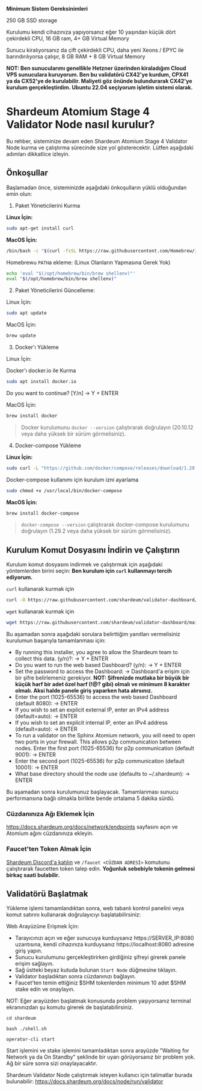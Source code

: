 **Minimum Sistem Gereksinimleri**


250 GB SSD storage

Kurulumu kendi cihazınıza yapıyorsanız eğer 10 yaşından küçük dört çekirdekli CPU, 16 GB ram, 4+ GB Virtual Memory

Sunucu kiralıyorsanız da çift çekirdekli CPU, daha yeni Xeons / EPYC ile barındırılıyorsa çalışır, 8 GB RAM + 8 GB Virtual Memory

**NOT: Ben sunucularımı genellikle Hetzner üzerinden kiraladığım Cloud VPS sunuculara kuruyorum. Ben bu validatörü CX42'ye kurdum, CPX41 ya da CX52'ye de kurulabilir. Maliyeti göz önünde bulundurarak CX42'ye kurulum gerçekleştirdim. Ubuntu 22.04 seçiyorum işletim sistemi olarak.**

# Shardeum Atomium Stage 4 Validator Node nasıl kurulur?

Bu rehber, sisteminize devam eden Shardeum Atomium Stage 4 Validator Node kurma ve çalıştırma sürecinde size yol gösterecektir. Lütfen aşağıdaki adımları dikkatlice izleyin.

## Önkoşullar

Başlamadan önce, sisteminizde aşağıdaki önkoşulların yüklü olduğundan emin olun:

1. Paket Yöneticilerini Kurma

**Linux İçin:**

```bash
sudo apt-get install curl
```

**MacOS İçin:**

```bash
/bin/bash -c "$(curl -fsSL https://raw.githubusercontent.com/Homebrew/install/HEAD/install.sh)"
```

Homebrewu `PATH`a ekleme: (Linux Olanların Yapmasına Gerek Yok)

```bash
echo 'eval "$(/opt/homebrew/bin/brew shellenv)"'
eval "$(/opt/homebrew/bin/brew shellenv)"
```

2. Paket Yöneticilerini Güncelleme:

Linux İçin:

```bash
sudo apt update
```

MacOS İçin:

```bash
brew update
```

3. Docker'ı Yükleme

Linux İçin:

Docker'ı docker.io ile Kurma

```bash
sudo apt install docker.io
```

Do you want to continue? [Y/n] -> Y + ENTER

MacOS İçin:

```bash
brew install docker
```

> Docker kurulumunu `docker --version` çalıştırarak doğrulayın (20.10.12 veya daha yüksek bir sürüm görmelisiniz).

4. Docker-compose Yükleme

**Linux İçin:**

```bash
sudo curl -L "https://github.com/docker/compose/releases/download/1.29.2/docker-compose-$(uname -s)-$(uname -m)" -o /usr/local/bin/docker-compose
```

Docker-compose kullanımı için kurulum izni ayarlama

```bash
sudo chmod +x /usr/local/bin/docker-compose
```

**MacOS İçin:**

```bash
brew install docker-compose
```

> `docker-compose --version` çalıştırarak docker-compose kurulumunu doğrulayın (1.29.2 veya daha yüksek bir sürüm görmelisiniz).

## Kurulum Komut Dosyasını İndirin ve Çalıştırın

Kurulum komut dosyasını indirmek ve çalıştırmak için aşağıdaki yöntemlerden birini seçin: **Ben kurulum için `curl` kullanmayı tercih ediyorum.**

`curl` kullanarak kurmak için

```bash
curl -O https://raw.githubusercontent.com/shardeum/validator-dashboard/main/installer.sh && chmod +x installer.sh && ./installer.sh
```

`wget` kullanarak kurmak için

```bash
wget https://raw.githubusercontent.com/shardeum/validator-dashboard/main/installer.sh && chmod +x installer.sh && ./installer.sh
```

Bu aşamadan sonra aşağıdaki sorulara belirttiğim yanıtları vermelisiniz kurulumun başarıyla tamamlanması için:

- By running this installer, you agree to allow the Shardeum team to collect this data. (y/n)?: -> Y + ENTER
- Do you want to run the web based Dashboard? (y/n): -> Y + ENTER
- Set the password to access the Dashboard: -> Dashboard'a erişim için bir şifre belirlemeniz gerekiyor. **NOT: Şifrenizde mutlaka bir büyük bir küçük harf bir adet özel harf (!@? gibi) olmalı ve minimum 8 karakter olmalı. Aksi halde panele giriş yaparken hata alırsınız.**
- Enter the port (1025-65536) to access the web based Dashboard (default 8080): -> ENTER
- If you wish to set an explicit external IP, enter an IPv4 address (default=auto): -> ENTER
- If you wish to set an explicit internal IP, enter an IPv4 address (default=auto): -> ENTER
- To run a validator on the Sphinx Atomium network, you will need to open two ports in your firewall.
  This allows p2p communication between nodes.
  Enter the first port (1025-65536) for p2p communication (default 9001): -> ENTER
- Enter the second port (1025-65536) for p2p communication (default 10001): -> ENTER
- What base directory should the node use (defaults to ~/.shardeum): -> ENTER

Bu aşamadan sonra kurulumunuz başlayacak. Tamamlanması sunucu performansına bağlı olmakla birlikte bende ortalama 5 dakika sürdü.

### Cüzdanınıza Ağı Eklemek İçin

<https://docs.shardeum.org/docs/network/endpoints> sayfasını açın ve Atomium ağını cüzdanınıza ekleyin.

### Faucet'ten Token Almak İçin

[Shardeum Discord'a katılın](https://discord.gg/shardeum) ve `/faucet <CÜZDAN ADRESİ>` komutunu çalıştırarak faucetten token talep edin. **Yoğunluk sebebiyle tokenin gelmesi birkaç saati bulabilir.**

## Validatörü Başlatmak

Yükleme işlemi tamamlandıktan sonra, web tabanlı kontrol panelini veya komut satırını kullanarak doğrulayıcıyı başlatabilirsiniz:

Web Arayüzüne Erişmek İçin:

- Tarayıcınızı açın ve eğer sunucuya kurduysanız https://SERVER_IP:8080 uzantısına, kendi cihazınıza kurduysanız https://localhost:8080 adresine giriş yapın.
- Sunucu kurulumunu gerçekleştirirken girdiğiniz şifreyi girerek panele erişim sağlayın. 
- Sağ üstteki beyaz kutuda bulunan `Start Node` düğmesine tıklayın.
- Validator başladıktan sonra cüzdanınızı bağlayın.
- Faucet'ten temin ettiğiniz $SHM tokenlerden minimum 10 adet $SHM stake edin ve onaylayın.

NOT: Eğer arayüzden başlatmak konusunda problem yaşıyorsanız terminal ekranınızdan şu komutu girerek de başlatabilirsiniz.

``` cd shardeum ```

``` bash ./shell.sh ```

``` operator-cli start ```

Start işlemini ve stake işlemini tamamladıktan sonra arayüzde "Waiting for Network ya da On Standby" şeklinde bir uyarı görüyorsanız bir problem yok. Ağ bir süre sonra sizi onaylayacaktır.

Shardeum Validator Node çalıştırmak isteyen kullanıcı için talimatlar burada bulunabilir: <https://docs.shardeum.org/docs/node/run/validator>
